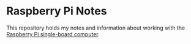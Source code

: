 Raspberry Pi Notes
===
This repository holds my notes and information about working with the [Raspberry Pi single-board computer](http://www.raspberrypi.org).